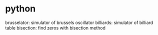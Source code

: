 # python
brusselator: simulator of brussels oscillator
billiards: simulator of billiard table
bisection: find zeros with bisection method
